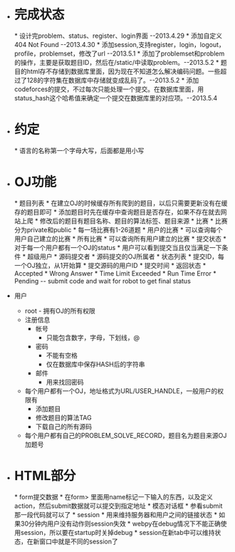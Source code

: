 * <h1>完成状态</h1>
	* 设计完problem、status、register、login界面 --2013.4.29
	* 添加自定义404 Not Found --2013.4.30
	* 添加session,支持register，login，logout，profile，problemset，修改了url --2013.5.1
	* 添加了problemset和problem的操作，主要是获取题目ID，然后在/static/中读取problem。--2013.5.2
	* 题目的html存不存储到数据库里面，因为现在不知道怎么解决编码问题。一些超过了128的字符集在数据库中存储就变成乱码了。--2013.5.2
	* 添加codeforces的提交，不过每次只能处理一个提交。在数据库里面，用status_hash这个哈希值来确定一个提交在数据库里的对应项。--2013.5.4

* <h1> 约定 </h1>
	* 语言的名称第一个字母大写，后面都是用小写

* <h1>OJ功能</h1>
	* 题目列表
		* 在建立OJ的时候缓存所有爬到的题目，以后只需要更新没有在缓存的题目即可
		* 添加题目时先在缓存中查询题目是否存在，如果不存在就去网站上爬
		* 修改后的题目有题目名称、题目的算法标签、题目来源
	* 比赛 
		* 比赛分为private和public
		* 每一场比赛有1-26道题 
	* 用户的比赛  
		* 可以查询每个用户自己建立的比赛
	* 所有比赛 
		* 可以查询所有用户建立的比赛
	* 提交状态
		* 对于每一个用户都有一个OJ的status
		* 用户可以看到提交当且仅当满足一下条件
			* 超级用户 
			* 源码提交者
			* 源码提交的OJ所属者
		* 状态列表 
			* 提交ID，每一个OJ独立，从1开始算
			* 提交源码的用户ID
			* 提交时间
			* 返回状态 
				* Accepted
				* Wrong Answer
				* Time Limit Exceeded
				* Run Time Error
				* Pending -- submit code and wait for robot to get final status

* 用户 
	* root - 拥有OJ的所有权限
	* 注册信息
		* 帐号 
			* 只能包含数字，字母，下划线，@
		* 密码
			* 不能有空格
			* 仅在数据库中保存HASH后的字符串
		* 邮件
			* 用来找回密码
	* 每个用户都有一个OJ，地址格式为URL/USER_HANDLE，一般用户的权限有
		* 添加题目
		* 修改题目的算法TAG
		* 下载自己的所有源码
	* 每个用户都有自己的PROBLEM_SOLVE_RECORD，题目名为题目来源OJ加题号


* <h1>HTML部分</h1>
	* form提交数据
		* 在form> </form>里面用name标记一下输入的东西，以及定义action，然后submit数据就可以提交到指定地址
	* 模态对话框
		* 参看submit那一段代码就可以了
	* session
		* 用来维持服务器和用户之间的链接状态
		* 如果30分钟内用户没有动作则session失效
		* webpy在debug情况下不能正确使用session，所以要在startup时关掉debug
		* session在新tab中可以维持状态，在新窗口中就是不同的session了
